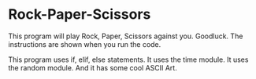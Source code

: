 # Rock-Paper-Scissors
This program will play Rock, Paper, Scissors against you. Goodluck.
The instructions are shown when you run the code. 

This program uses if, elif, else statements. 
It uses the time module.
It uses the random module.
And it has some cool ASCII Art.
